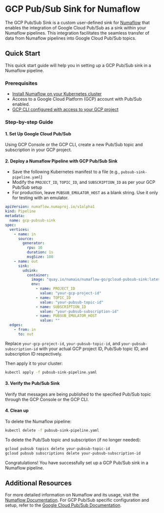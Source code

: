 # GCP Pub/Sub Sink for Numaflow

The GCP Pub/Sub Sink is a custom user-defined sink for [Numaflow](https://numaflow.numaproj.io/) that enables the integration of Google Cloud Pub/Sub as a sink within your Numaflow pipelines. This integration facilitates the seamless transfer of data from Numaflow pipelines into Google Cloud Pub/Sub topics.

## Quick Start
This quick start guide will help you in setting up a GCP Pub/Sub sink in a Numaflow pipeline.

### Prerequisites
* [Install Numaflow on your Kubernetes cluster](https://numaflow.numaproj.io/quick-start/)
* Access to a Google Cloud Platform (GCP) account with Pub/Sub enabled.
* [GCP CLI configured with access to your GCP project](https://cloud.google.com/sdk/docs/install)

### Step-by-step Guide

#### 1. Set Up Google Cloud Pub/Sub

Using GCP Console or the GCP CLI, create a new Pub/Sub topic and subscription in your GCP project.

#### 2. Deploy a Numaflow Pipeline with GCP Pub/Sub Sink

- Save the following Kubernetes manifest to a file (e.g., `pubsub-sink-pipeline.yaml`)
- Modify the `PROJECT_ID`, `TOPIC_ID`, and `SUBSCRIPTION_ID` as per your GCP Pub/Sub setup
- For production, leave `PUBSUB_EMULATOR_HOST` as a blank string. Use it only for testing with an emulator.


```yaml
apiVersion: numaflow.numaproj.io/v1alpha1
kind: Pipeline
metadata:
  name: gcp-pubsub-sink
spec:
  vertices:
    - name: in
      source:
        generator:
          rpu: 10
          duration: 1s
          msgSize: 100
    - name: out
      sink:
        udsink:
          container:
            image: "quay.io/numaio/numaflow-go/gcloud-pubsub-sink:latest"
            env:
              - name: PROJECT_ID
                value: "your-gcp-project-id"
              - name: TOPIC_ID
                value: "your-pubsub-topic-id"
              - name: SUBSCRIPTION_ID
                value: "your-pubsub-subscription-id"
              - name: PUBSUB_EMULATOR_HOST
                value: ""
  edges:
    - from: in
      to: out
```

Replace `your-gcp-project-id`, `your-pubsub-topic-id`, and `your-pubsub-subscription-id` with your actual GCP project ID, Pub/Sub topic ID, and subscription ID respectively.

Then apply it to your cluster:
```bash
kubectl apply -f pubsub-sink-pipeline.yaml
```

#### 3. Verify the Pub/Sub Sink

Verify that messages are being published to the specified Pub/Sub topic through the GCP Console or the GCP CLI.

#### 4. Clean up

To delete the Numaflow pipeline:
```bash
kubectl delete -f pubsub-sink-pipeline.yaml
```

To delete the Pub/Sub topic and subscription (if no longer needed):
```bash
gcloud pubsub topics delete your-pubsub-topic-id
gcloud pubsub subscriptions delete your-pubsub-subscription-id
```

Congratulations! You have successfully set up a GCP Pub/Sub sink in a Numaflow pipeline.

## Additional Resources

For more detailed information on Numaflow and its usage, visit the [Numaflow Documentation](https://numaflow.numaproj.io/). For GCP Pub/Sub specific configuration and setup, refer to the [Google Cloud Pub/Sub Documentation](https://cloud.google.com/pubsub/docs).
